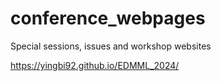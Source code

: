 # conference_webpages

Special sessions, issues and workshop websites

https://yingbi92.github.io/EDMML_2024/

